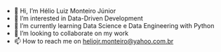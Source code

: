 - 👋 Hi, I’m Hélio Luiz Monteiro Júnior
- 👀 I’m interested in Data-Driven Development
- 🌱 I’m currently learning Data Science e Data Engineering with Python
- 💞️ I’m looking to collaborate on my work
- 📫 How to reach me on heliojr.monteiro@yahoo.com.br

<!---
heliomonteiro/heliomonteiro is a ✨ special ✨ repository because its `README.md` (this file) appears on your GitHub profile.
You can click the Preview link to take a look at your changes.
--->
